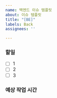 ```yaml
---
name: 백엔드 이슈 템플릿
about: 이슈 템플릿
title: "[BE]"
labels: Back
assignees: ''

---
```


### 할일
- [ ] 1
- [ ] 2
- [ ] 3

### 예상 작업 시간
